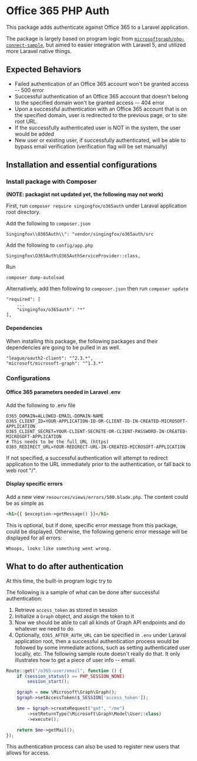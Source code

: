 # Office 365 PHP Auth

This package adds authenticate against Office 365 to a Laravel application.

The package is largely based on program logic from [`microsoftgraph/php-connect-sample`](https://github.com/microsoftgraph/php-connect-sample), but aimed to easier integration with Laravel 5, and utilized more Laravel native things.

## Expected Behaviors

- Failed authentication of an Office 365 account won't be granted access -- 500 error
- Successful authentication of an Office 365 account that doesn't belong to the specified domain won't be granted access -- 404 error
- Upon a successful authentication with an Office 365 account that is on the specified domain, user is redirected to the previous page, or to site root URL.  
- If the successfully authenticated user is NOT in the system, the user would be added
- New user or existing user, if successfully authenticated, will be able to bypass email verification (verification flag will be set manually)

## Installation and essential configurations

### Install package with Composer 

**(NOTE: packagist not updated yet, the following may not work)**

First, run `composer require singingfox/o365auth` under Laraval application root directory.

Add the following to `composer.json`

`Singingfox\\O365Auth\\": "vendor/singingfox/o365auth/src`

Add the following to `config/app.php`

`Singingfox\O365Auth\O365AuthServiceProvider::class,`

Run 

`composer dump-autoload`

Alternatively, add then following to `composer.json` then run `composer update`

```
"required": [
    ...
    "singingfox/o365auth": "*"
],
```
 
#### Dependencies

When installing this package, the following packages and their dependencies are going to be pulled in as well. 

```
"league/oauth2-client": "^2.3.*",
"microsoft/microsoft-graph": "^1.3.*"
```

### Configurations

#### Office 365 parameters needed in Laravel .env
     
Add the following to .env file 

```
O365_DOMAIN=ALLOWED-EMAIL-DOMAIN-NAME
O365_CLIENT_ID=YOUR-APPLICATION-ID-OR-CLIENT-ID-IN-CREATED-MICROSOFT-APPLICATION
O365_CLIENT_SECRET=YOUR-CLIENT-SECRETE-OR-CLIENT-PASSWORD-IN-CREATED-MICROSOFT-APPLICATION
# This needs to be the full URL (https)
O365_REDIRECT_URL=YOUR-REDIRECT-URL-IN-CREATED-MICROSOFT-APPLICATION
```

If not specified, a successful authentication will attempt to redirect application to the URL immediately prior to the authentication, or fall back to web root "/".

#### Display specific errors 

Add a new view `resources/views/errors/500.blade.php`.  The content could be as simple as 

```html
<h1>{{ $exception->getMessage() }}</h1>
```

This is optional, but if done, specific error message from this package, could be displayed.  Otherwise, the following generic error message will be displayed for all errors:
 
`Whoops, looks like something went wrong.`

## What to do after authentication

At this time, the built-in program logic try to 

The following is a sample of what can be done after successful authentication:

1. Retrieve `access_token` as stored in session
2. Initialize a `Graph` object, and assign the token to it
3. Now we should be able to call all kinds of Graph API endpoints and do whatever we need to do
4. Optionally, `O365_AFTER_AUTH_URL` can be specified in `.env` under Laraval application root, then a successful authentication process would be followed by some immediate actions, such as setting authenticated user locally, etc.  The following sample route doesn't really do that.  It only illustrates how to get a piece of user info -- email.

```php
Route::get("/o365-user/email", function () {
    if (session_status() == PHP_SESSION_NONE)
        session_start();

    $graph = new \Microsoft\Graph\Graph();
    $graph->setAccessToken($_SESSION['access_token']);

    $me = $graph->createRequest("get", "/me")
        ->setReturnType(\Microsoft\Graph\Model\User::class)
        ->execute();

    return $me->getMail();
});
```

This authentication process can also be used to register new users that allows for access.